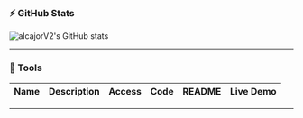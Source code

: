 ### :zap: GitHub Stats

![alcajorV2's GitHub stats](https://github-readme-stats.vercel.app/api?username=alcajorV2&show_icons=true&theme=transparent)

---
### 🚀 Tools
| Name | Description | Access | Code | README | Live Demo |
| --- | --- | --- | --- | --- | --- |

---
